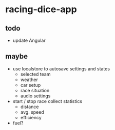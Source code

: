 # racing-dice-app

## todo

* update Angular

## maybe

* use localstore to autosave settings and states
    * selected team
    * weather
    * car setup
    * race situation
    * audio settings
* start / stop race collect statistics
    * distance
    * avg. speed
    * efficiency
* fuel?
